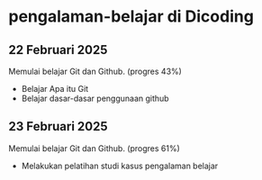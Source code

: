 # pengalaman-belajar di Dicoding

22 Februari 2025
--
Memulai belajar Git dan Github. (progres 43%)
* Belajar Apa itu Git
* Belajar dasar-dasar penggunaan github

23 Februari 2025
--
Memulai belajar Git dan Github. (progres 61%)
* Melakukan pelatihan studi kasus pengalaman belajar
